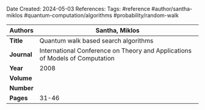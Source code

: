 Date Created: 2024-05-03
References: 
Tags: #reference #author/santha-miklos #quantum-computation/algorithms #probability/random-walk

| **Authors** | Santha, Miklos                                                               |
| ----------- | ---------------------------------------------------------------------------- |
| **Title**   | Quantum walk based search algorithms                                         |
| **Journal** | International Conference on Theory and Applications of Models of Computation |
| **Year**    | 2008                                                                         |
| **Volume**  |                                                                              |
| **Number**  |                                                                              |
| **Pages**   | 31-46                                                                        |
